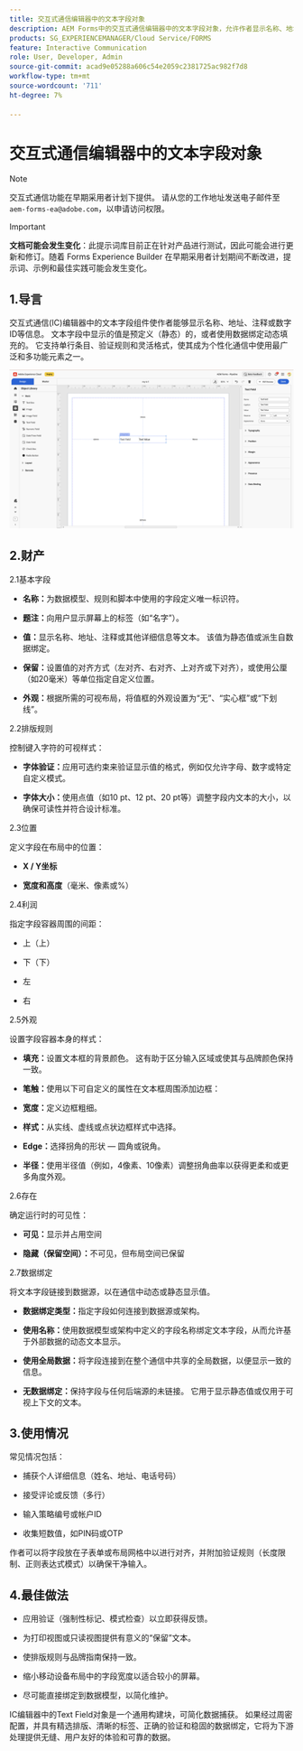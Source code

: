 ```yaml
---
title: 交互式通信编辑器中的文本字段对象
description: AEM Forms中的交互式通信编辑器中的文本字段对象，允许作者显示名称、地址、注释或数字ID等信息。
products: SG_EXPERIENCEMANAGER/Cloud Service/FORMS
feature: Interactive Communication
role: User, Developer, Admin
source-git-commit: acad9e05288a606c54e2059c2381725ac982f7d8
workflow-type: tm+mt
source-wordcount: '711'
ht-degree: 7%

---
```



# 交互式通信编辑器中的文本字段对象

>[!NOTE]
>
> 交互式通信功能在早期采用者计划下提供。 请从您的工作地址发送电子邮件至 `aem-forms-ea@adobe.com`，以申请访问权限。

>[!IMPORTANT]
>
> **文档可能会发生变化**：此提示词库目前正在针对产品进行测试，因此可能会进行更新和修订。随着 Forms Experience Builder 在早期采用者计划期间不断改进，提示词、示例和最佳实践可能会发生变化。

## 1.导言

交互式通信(IC)编辑器中的文本字段组件使作者能够显示名称、地址、注释或数字ID等信息。 文本字段中显示的值是预定义（静态）的，或者使用数据绑定动态填充的。 它支持单行条目、验证规则和灵活格式，使其成为个性化通信中使用最广泛和多功能元素之一。

![查找IC文档](/help/forms/interactive-communication/assets/textfield.png)

## 2.财产

2.1基本字段

- **名称：**&#x200B;为数据模型、规则和脚本中使用的字段定义唯一标识符。

- **题注：**&#x200B;向用户显示屏幕上的标签（如“名字”）。

- **值：**&#x200B;显示名称、地址、注释或其他详细信息等文本。 该值为静态值或派生自数据绑定。

- **保留：**&#x200B;设置值的对齐方式（左对齐、右对齐、上对齐或下对齐），或使用公厘（如20毫米）等单位指定自定义位置。

- **外观：**&#x200B;根据所需的可视布局，将值框的外观设置为“无”、“实心框”或“下划线”。

2.2排版规则

控制键入字符的可视样式：

- **字体验证：**&#x200B;应用可选约束来验证显示值的格式，例如仅允许字母、数字或特定自定义模式。

- **字体大小：**&#x200B;使用点值（如10 pt、12 pt、20 pt等）调整字段内文本的大小，以确保可读性并符合设计标准。

2.3位置

定义字段在布局中的位置：

- **X / Y坐标**

- **宽度和高度**（毫米、像素或%）

2.4利润

指定字段容器周围的间距：

- 上（上）

- 下（下）

- 左

- 右

2.5外观

设置字段容器本身的样式：

- **填充：**&#x200B;设置文本框的背景颜色。 这有助于区分输入区域或使其与品牌颜色保持一致。

- **笔触：**&#x200B;使用以下可自定义的属性在文本框周围添加边框：

- **宽度：**&#x200B;定义边框粗细。

- **样式：**&#x200B;从实线、虚线或点状边框样式中选择。

- **Edge：**&#x200B;选择拐角的形状 — 圆角或锐角。

- **半径：**&#x200B;使用半径值（例如，4像素、10像素）调整拐角曲率以获得更柔和或更多角度外观。

2.6存在

确定运行时的可见性：

- **可见：**&#x200B;显示并占用空间

- **隐藏（保留空间）：**&#x200B;不可见，但布局空间已保留

2.7数据绑定

将文本字段链接到数据源，以在通信中动态或静态显示值。

- **数据绑定类型：**&#x200B;指定字段如何连接到数据源或架构。

- **使用名称：**&#x200B;使用数据模型或架构中定义的字段名称绑定文本字段，从而允许基于外部数据的动态文本显示。

- **使用全局数据：**&#x200B;将字段连接到在整个通信中共享的全局数据，以便显示一致的信息。

- **无数据绑定：**&#x200B;保持字段与任何后端源的未链接。 它用于显示静态值或仅用于可视上下文的文本。

## 3.使用情况

常见情况包括：

- 捕获个人详细信息（姓名、地址、电话号码）

- 接受评论或反馈（多行）

- 输入策略编号或帐户ID

- 收集短数值，如PIN码或OTP

作者可以将字段放在子表单或布局网格中以进行对齐，并附加验证规则（长度限制、正则表达式模式）以确保干净输入。

## 4.最佳做法

- 应用验证（强制性标记、模式检查）以立即获得反馈。

- 为打印视图或只读视图提供有意义的“保留”文本。

- 使排版规则与品牌指南保持一致。

- 缩小移动设备布局中的字段宽度以适合较小的屏幕。

- 尽可能直接绑定到数据模型，以简化维护。

IC编辑器中的Text Field对象是一个通用构建块，可简化数据捕获。 如果经过周密配置，并具有精选排版、清晰的标签、正确的验证和稳固的数据绑定，它将为下游处理提供无缝、用户友好的体验和可靠的数据。


